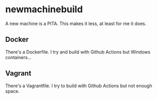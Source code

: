 # newmachinebuild

A new machine is a PITA. This makes it less, at least for me it does.

## Docker
There's a Dockerfile. I try and build with Github Actions but Windows containers...

## Vagrant
There's a Vagrantfile. I try to build with Github Actions but not enough space.
